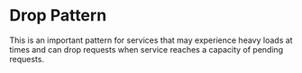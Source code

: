 # Drop Pattern
This is an important pattern for services that may experience heavy loads at times and can drop requests when 
service reaches a capacity of pending requests.
